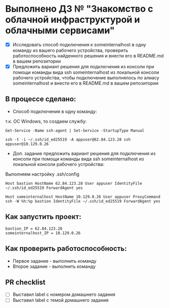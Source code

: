 # Выполнено ДЗ № "Знакомство с облачной инфраструктурой и облачными сервисами"

 - [x] Исследовать способ подключения к someinternalhost в одну
команду из вашего рабочего устройства, проверить работоспособность
найденного решения и внести его в README.md в вашем репозитории
 - [x] Предложить вариант решения для подключения из консоли при помощи команды вида ssh someinternalhost из локальной консоли рабочего устройства, чтобы подключение выполнялось по алиасу someinternalhost и внести его в README.md в вашем репозитории

## В процессе сделано:
 - Способ подключения в одну команду:

 т.к. ОС Windows, то создаем службу:

 `` Get-Service -Name ssh-agent | Set-Service -StartupType Manual ``


 `` ssh -t -i ~/.ssh/id_ed25519 -A appuser@62.84.123.28 ssh appuser@10.129.0.26 ``

 - Доп. задание предложить вариант решения для подключения из консоли при помощи
команды вида ssh someinternalhost из локальной консоли рабочего
устройства:

Выполняем настройку .ssh/config

 `` Host bastion
   HostName 62.84.123.28
   User appuser
   IdentityFile ~/.ssh/id_ed25519
   ForwardAgent yes ``

`` Host someinternalhost
   HostName 10.129.0.26
   User appuser
   ProxyCommand ssh -W %h:%p bastion
   IdentityFile ~/.ssh/id_ed25519
   ForwardAgent yes ``

## Как запустить проект:
    bastion_IP = 62.84.123.28
    someinternalhost_IP = 10.129.0.26

## Как проверить работоспособность:
 - Первое задание - выполнить команду
 - Второе задание - выполнить команду

## PR checklist
 - [ ] Выставил label с номером домашнего задания
 - [ ] Выставил label с темой домашнего задания
